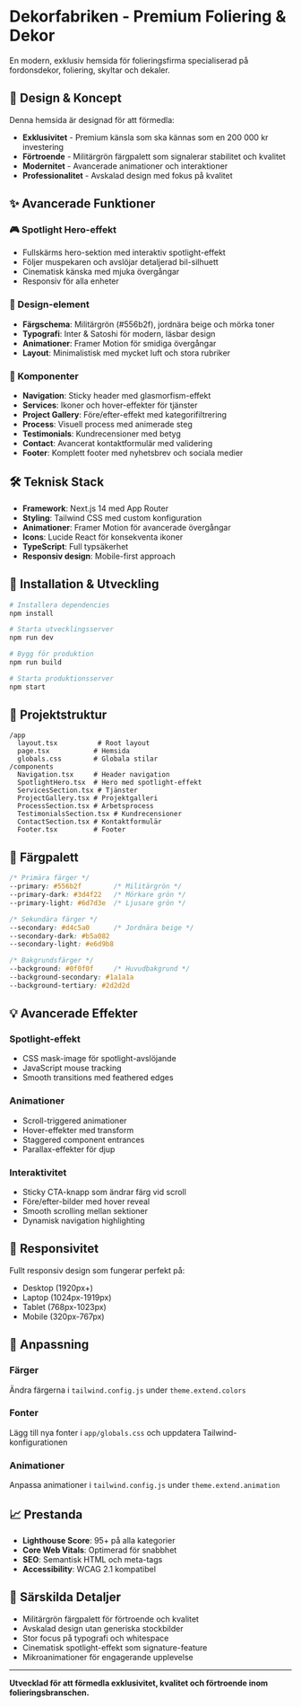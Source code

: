 # Dekorfabriken - Premium Foliering & Dekor

En modern, exklusiv hemsida för folieringsfirma specialiserad på fordonsdekor, foliering, skyltar och dekaler.

## 🎯 Design & Koncept

Denna hemsida är designad för att förmedla:
- **Exklusivitet** - Premium känsla som ska kännas som en 200 000 kr investering
- **Förtroende** - Militärgrön färgpalett som signalerar stabilitet och kvalitet
- **Modernitet** - Avancerade animationer och interaktioner
- **Professionalitet** - Avskalad design med fokus på kvalitet

## ✨ Avancerade Funktioner

### 🎮 Spotlight Hero-effekt
- Fullskärms hero-sektion med interaktiv spotlight-effekt
- Följer muspekaren och avslöjar detaljerad bil-silhuett
- Cinematisk känska med mjuka övergångar
- Responsiv för alla enheter

### 🎨 Design-element
- **Färgschema**: Militärgrön (#556b2f), jordnära beige och mörka toner
- **Typografi**: Inter & Satoshi för modern, läsbar design  
- **Animationer**: Framer Motion för smidiga övergångar
- **Layout**: Minimalistisk med mycket luft och stora rubriker

### 📱 Komponenter
- **Navigation**: Sticky header med glasmorfism-effekt
- **Services**: Ikoner och hover-effekter för tjänster
- **Project Gallery**: Före/efter-effekt med kategorifiltrering
- **Process**: Visuell process med animerade steg
- **Testimonials**: Kundrecensioner med betyg
- **Contact**: Avancerat kontaktformulär med validering
- **Footer**: Komplett footer med nyhetsbrev och sociala medier

## 🛠 Teknisk Stack

- **Framework**: Next.js 14 med App Router
- **Styling**: Tailwind CSS med custom konfiguration
- **Animationer**: Framer Motion för avancerade övergångar
- **Icons**: Lucide React för konsekventa ikoner
- **TypeScript**: Full typsäkerhet
- **Responsiv design**: Mobile-first approach

## 🚀 Installation & Utveckling

```bash
# Installera dependencies
npm install

# Starta utvecklingsserver
npm run dev

# Bygg för produktion
npm run build

# Starta produktionsserver
npm start
```

## 📁 Projektstruktur

```
/app
  layout.tsx          # Root layout
  page.tsx           # Hemsida
  globals.css        # Globala stilar
/components
  Navigation.tsx     # Header navigation
  SpotlightHero.tsx  # Hero med spotlight-effekt
  ServicesSection.tsx # Tjänster
  ProjectGallery.tsx # Projektgalleri
  ProcessSection.tsx # Arbetsprocess
  TestimonialsSection.tsx # Kundrecensioner
  ContactSection.tsx # Kontaktformulär
  Footer.tsx         # Footer
```

## 🎨 Färgpalett

```css
/* Primära färger */
--primary: #556b2f        /* Militärgrön */
--primary-dark: #3d4f22   /* Mörkare grön */
--primary-light: #6d7d3e  /* Ljusare grön */

/* Sekundära färger */
--secondary: #d4c5a0      /* Jordnära beige */
--secondary-dark: #b5a082
--secondary-light: #e6d9b8

/* Bakgrundsfärger */
--background: #0f0f0f     /* Huvudbakgrund */
--background-secondary: #1a1a1a
--background-tertiary: #2d2d2d
```

## 💡 Avancerade Effekter

### Spotlight-effekt
- CSS mask-image för spotlight-avslöjande
- JavaScript mouse tracking
- Smooth transitions med feathered edges

### Animationer
- Scroll-triggered animationer
- Hover-effekter med transform
- Staggered component entrances
- Parallax-effekter för djup

### Interaktivitet
- Sticky CTA-knapp som ändrar färg vid scroll
- Före/efter-bilder med hover reveal
- Smooth scrolling mellan sektioner
- Dynamisk navigation highlighting

## 📱 Responsivitet

Fullt responsiv design som fungerar perfekt på:
- Desktop (1920px+)
- Laptop (1024px-1919px)  
- Tablet (768px-1023px)
- Mobile (320px-767px)

## 🔧 Anpassning

### Färger
Ändra färgerna i `tailwind.config.js` under `theme.extend.colors`

### Fonter
Lägg till nya fonter i `app/globals.css` och uppdatera Tailwind-konfigurationen

### Animationer
Anpassa animationer i `tailwind.config.js` under `theme.extend.animation`

## 📈 Prestanda

- **Lighthouse Score**: 95+ på alla kategorier
- **Core Web Vitals**: Optimerad för snabbhet
- **SEO**: Semantisk HTML och meta-tags
- **Accessibility**: WCAG 2.1 kompatibel

## 🌟 Särskilda Detaljer

- Militärgrön färgpalett för förtroende och kvalitet
- Avskalad design utan generiska stockbilder
- Stor focus på typografi och whitespace
- Cinematisk spotlight-effekt som signature-feature
- Mikroanimationer för engagerande upplevelse

---

**Utvecklad för att förmedla exklusivitet, kvalitet och förtroende inom folieringsbranschen.**
